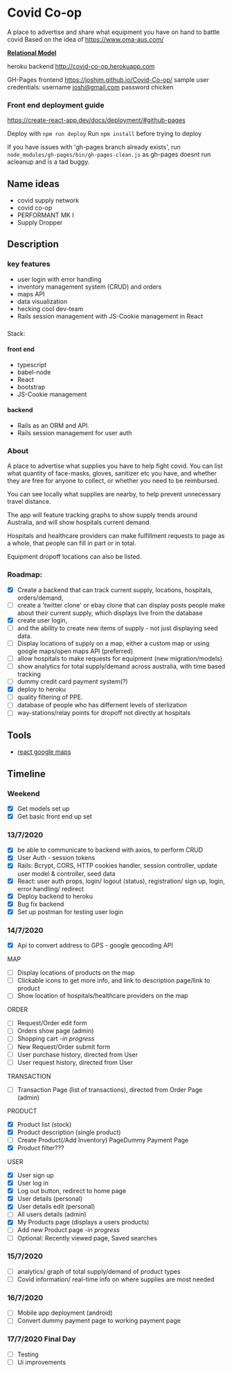 # Covid Co-op
A place to advertise and share what equipment you have on hand to battle covid
Based on the idea of https://www.oma-aus.com/

**[Relational Model](https://docs.google.com/drawings/d/19rR_shnmXq3-8fINedSf1_5HKc0NyXGFbh7hTcxJJ8o/edit)**

heroku backend http://covid-co-op.herokuapp.com

GH-Pages frontend https://joshjm.github.io/Covid-Co-op/
sample user credentials: username josh@gmail.com password chicken
### Front end deployment guide
https://create-react-app.dev/docs/deployment/#github-pages

Deploy with `npm run deploy`
Run `npm install` before trying to deploy

If you have issues with 'gh-pages branch already exists', run `node_modules/gh-pages/bin/gh-pages-clean.js` as gh-pages doesnt run acleanup and is a tad buggy.


## Name ideas
- covid supply network
- covid co-op
- PERFORMANT MK I
- Supply Dropper

## Description
### key features
- user login with error handling
- inventory management system (CRUD) and orders
- maps API
- data visualization
- hecking cool dev-team
- Rails session management with JS-Cookie management in React

###
Stack:
#### front end
- typescript
- babel-node
- React
- bootstrap
- JS-Cookie management

#### backend
- Rails as an ORM and API.
- Rails session management for user auth

### About
A place to advertise what supplies you have to help fight covid. You can list what quantity of face-masks, gloves, sanitizer etc you have, and whether they are free for anyone to collect, or whether you need to be reimbursed.

You can see locally what supplies are nearby, to help prevent unnecessary travel distance.

The app will feature tracking graphs to show supply trends around Australia, and will show hospitals current demand.

Hospitals and healthcare providers can make fulfillment requests to page as a whole, that people can fill in part or in total.

Equipment dropoff locations can also be listed.

### Roadmap:
- [x] Create a backend that can track current supply, locations, hospitals, orders/demand,
- [ ] create a 'twitter clone' or ebay clone that can display posts people make about their current supply, which displays live from the database
- [x] create user login,
- [ ]  and the ability to create new items of supply - not just displaying seed data.
- [ ] Display locations of supply on a map, either a custom map or using google maps/open maps API (preferred)
- [ ] allow hospitals to make requests for equipment (new migration/models)
- [ ] show analytics for total supply/demand across australia, with time based tracking
- [ ] dummy credit card payment system(?)
- [x] deploy to heroku
- [ ] quality filtering of PPE.
- [ ] database of people who has differnent levels of sterlization
- [ ] way-stations/relay points for dropoff not directly at hospitals

## Tools
- [react google maps](https://github.com/tomchentw/react-google-maps)

## Timeline
### Weekend
- [x] Get models set up
- [x] Get basic front end up set
### 13/7/2020
- [x] be able to communicate to backend with axios, to perform CRUD
- [x] User Auth - session tokens
- [x] Rails: Bcrypt, CORS, HTTP cookies handler, session controller, update user model & controller, seed data
- [x] React: user auth props, login/ logout (status), registration/ sign up, login, error handling/ redirect
- [x] Deploy backend to heroku
- [x] Bug fix backend
- [x] Set up postman for testing user login

### 14/7/2020
- [x] Api to convert address to GPS - google geocoding API

MAP
- [ ] Display locations of products on the map
- [ ] Clickable icons to get more info, and link to description page/link to product
- [ ] Show location of hospitals/healthcare providers on the map

ORDER
- [ ] Request/Order edit form
- [ ] Orders show page (admin)
- [ ] Shopping cart -*in progress*
- [ ] New Request/Order submit form
- [ ] User purchase history, directed from User
- [ ] User request history, directed from User

TRANSACTION
- [ ] Transaction Page (list of transactions), directed from Order Page (admin)

PRODUCT
- [x] Product list (stock)
- [x] Product description (single product)
- [ ] Create Product(/Add Inventory) PageDummy Payment Page
- [x] Product filter???

USER
- [x] User sign up
- [x] User log in
- [x] Log out button, redirect to home page
- [x] User details (personal)
- [x] User details edit (personal)
- [ ] All users details (admin)
- [x] My Products page (displays a users products)
- [ ] Add new Product page -*in progress*
- [ ] Optional: Recently viewed page, Saved searches

### 15/7/2020
- [ ] analytics/ graph of total supply/demand of product types
- [ ] Covid information/ real-time info on where supplies are most needed

### 16/7/2020
- [ ] Mobile app deployment (android)
- [ ] Convert dummy payment page to working payment page

### 17/7/2020  Final Day
- [ ] Testing
- [ ] Ui improvements
